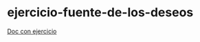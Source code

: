 # ejercicio-fuente-de-los-deseos

[Doc con ejercicio](https://docs.google.com/document/d/1CCW1xzF8xZsKRlhNSju0z-SwP30fIeHwoZrl1PehCZw/edit)